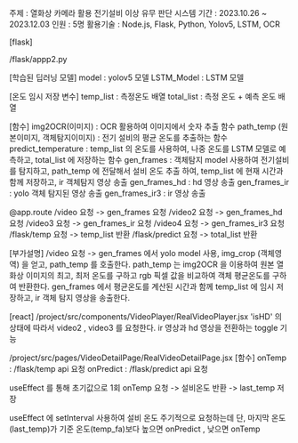 주제 : 열화상 카메라 활용 전기설비 이상 유무 판단 시스템 
기간 : 2023.10.26 ~ 2023.12.03
인원 : 5명
활용기술 : Node.js, Flask, Python, Yolov5, LSTM, OCR


[flask]

/flask/appp2.py

[학습된 딥러닝 모델]
model : yolov5 모델
LSTM_Model : LSTM 모델

[온도 임시 저장 변수]
temp_list : 측정온도 배열
total_list : 측정 온도 + 예측 온도 배열

[함수]
img2OCR(이미지) : OCR 활용하여 이미지에서 숫자 추출 함수
path_temp (원본이미지, 객체탐지이미지) : 전기 설비의 평균 온도를 추출하는 함수
predict_temperature : temp_list 의 온도를 사용하여, 나중 온도를 LSTM 모델로 예측하고, total_list 에 저장하는 함수
gen_frames : 객체탐지 model 사용하여 전기설비를 탐지하고, path_temp 에 전달해서 설비 온도 추출 하여, temp_list 에 현재 시간과 함께 저장하고, ir 객체탐지 영상 송출
gen_frames_hd :  hd 영상 송출
gen_frames_ir : yolo 객체 탐지된 영상 송출
gen_frames_ir3 :  ir 영상 송출

@app.route
/video 요청 ->   gen_frames 요청
/video2 요청 ->  gen_frames_hd 요청
/video3 요청 ->  gen_frames_ir 요청
/video4 요청 ->  gen_frames_ir3 요청
/flask/temp 요청 -> temp_list 반환
/flask/predict 요청 -> total_list 반환

[부가설명]
/video 요청 -> gen_frames 에서 yolo model 사용, img_crop (객체영역) 을 얻고, path_temp 를 호출한다.
path_temp 는 img2OCR 을 이용하여 원본 열화상 이미지의 최고, 최저 온도를 구하고 rgb 픽셀 값을 비교하여 객체 평균온도를 구하여 반환한다.
gen_frames 에서 평균온도를 계산된 시간과 함께 temp_list 에 임시 저장하고, ir 객체 탐지 영상을 송출한다.


[react]
/project/src/components/VideoPlayer/RealVideoPlayer.jsx 
'isHD' 의 상태에 따라서 video2 , video3 를 요청한다. 
ir 영상과 hd 영상을 전환하는 toggle 기능

/project/src/pages/VideoDetailPage/RealVideoDetailPage.jsx
[함수]
onTemp : /flask/temp api 요청 
onPredict : /flask/predict api 요청


useEffect 를 통해 초기값으로 1회 onTemp 요청 -> 설비온도 반환 -> last_temp 저장 

useEffect 에 setInterval 사용하여 설비 온도 주기적으로 요청하는데
단, 마지막 온도(last_temp)가 기준 온도(temp_fa)보다 높으면 onPredict , 낮으면 onTemp 

